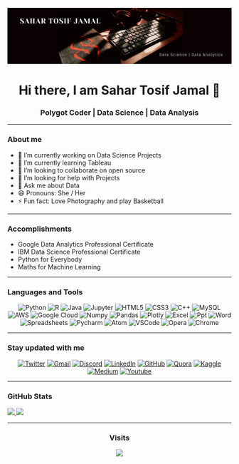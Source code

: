 ![MasterHead](https://github.com/Sahar-TJ/Sahar-TJ/blob/main/STJ%20banner.png)

<h1 align="center">Hi there, I am Sahar Tosif Jamal 👋</h1>


<h3 align="center">Polygot Coder | Data Science | Data Analysis </h3>

---

### About me 

- 🔭 I’m currently working on Data Science Projects
- 🌱 I’m currently learning Tableau
- 👯 I’m looking to collaborate on open source
- 🤔 I’m looking for help with Projects
- 💬 Ask me about Data
- 😄 Pronouns: She / Her
- ⚡ Fun fact: Love Photography and play Basketball 

---

### Accomplishments  

- Google Data Analytics Professional Certificate
- IBM Data Science Professional Certificate
- Python for Everybody
- Maths for Machine Learning

---

### Languages and Tools

<p align="center">
<img alt="Python" src="https://img.shields.io/badge/python-%2314354C.svg?&style=for-the-badge&logo=python&logoColor=white"/>
<img alt="R" src="https://img.shields.io/badge/R-276DC3?style=for-the-badge&logo=r&logoColor=white"/>
<img alt="Java" src="https://img.shields.io/badge/Java-%2314854C.svg?&style=for-the-badge&logo=java&logoColor=white"/>
<img alt="Jupyter" src="https://img.shields.io/badge/Jupyter-F37626.svg?&style=for-the-badge&logo=Jupyter&logoColor=white"/>
<img alt="HTML5" src="https://img.shields.io/badge/html5-%23E34F26.svg?&style=for-the-badge&logo=html5&logoColor=white"/>
<img alt="CSS3" src="https://img.shields.io/badge/css3-%231572B6.svg?&style=for-the-badge&logo=css3&logoColor=white"/>
<img alt="C++" src="https://img.shields.io/badge/c++-%2300599C.svg?&style=for-the-badge&logo=c%2B%2B&ogoColor=white"/>
<img alt="MySQL" src="https://img.shields.io/badge/mysql-%2300f.svg?&style=for-the-badge&logo=mysql&logoColor=white"/>
<img alt="AWS" src="https://img.shields.io/badge/AWS-%23FF9900.svg?&style=for-the-badge&logo=amazon-aws&logoColor=white"/>
<img alt="Google Cloud" src="https://img.shields.io/badge/GoogleCloud-%234285F4.svg?&style=for-the-badge&logo=google-cloud&logoColor=white"/>
<img alt="Numpy" src="https://img.shields.io/badge/Numpy-777BB4?style=for-the-badge&logo=numpy&logoColor=white"/>
<img alt="Pandas" src="https://img.shields.io/badge/Pandas-2C2D72?style=for-the-badge&logo=pandas&logoColor=white"/>
<img alt="Plotly" src="https://img.shields.io/badge/Plotly-239120?style=for-the-badge&logo=plotly&logoColor=white"/>
<img alt="Excel " src="https://img.shields.io/badge/Microsoft_Excel-217346?style=for-the-badge&logo=microsoft-excel&logoColor=white "/> 
<img alt="Ppt" src="https://img.shields.io/badge/Microsoft_PowerPoint-B7472A?style=for-the-badge&logo=microsoft-powerpoint&logoColor=white "/> 
<img alt="Word" src="https://img.shields.io/badge/Microsoft_Word-2B579A?style=for-the-badge&logo=microsoft-word&logoColor=white "/> 
<img alt="Spreadsheets" src="https://img.shields.io/badge/Google%20Sheets-34A853?style=for-the-badge&logo=google-sheets&logoColor=white "/> 
<img alt="Pycharm" src="https://img.shields.io/badge/pycharm-143?style=for-the-badge&logo=pycharm&logoColor=black&color=black&labelColor=green "/> 
<img alt="Atom" src="https://img.shields.io/badge/Atom-66595C?style=for-the-badge&logo=Atom&logoColor=white "/> 
<img alt="VSCode" src="https://img.shields.io/badge/Visual_Studio_Code-0078D4?style=for-the-badge&logo=visual%20studio%20code&logoColor=white "/> 
<img alt="Opera" src="https://img.shields.io/badge/Opera-FF1B2D?style=for-the-badge&logo=Opera&logoColor=white "/> 
<img alt="Chrome" src="https://img.shields.io/badge/Google_chrome-4285F4?style=for-the-badge&logo=Google-chrome&logoColor=white "/> 
</p>

---

### Stay updated with me

<p align="center">
<a href="https://twitter.com/Sahar_TJ"><img alt="Twitter" src="https://img.shields.io/twitter/follow/Sahar_TJ?color=%231DA1F2&label=Sahar_tj&logo=Twitter&style=for-the-badge"/></a>
<a href="sahartosif@gmail.com"><img alt="Gmail" src="https://img.shields.io/badge/Gmail-D14836?style=for-the-badge&logo=gmail&logoColor=white"/></a>
<a href="Sahar_TJ#9462"><img alt="Discord" src="https://img.shields.io/badge/Discord-7289DA?style=for-the-badge&logo=discord&logoColor=white"/></a> 
<a href="https://linkedin.com/in/sahar-tosif-jamal"><img alt="LinkedIn" src="https://img.shields.io/badge/LinkedIn-0077B5?style=for-the-badge&logo=linkedin&logoColor=white"/></a> 
<a href="https://github.com/Sahar-TJ "><img alt="GitHub" src="https://img.shields.io/badge/GitHub-100000?style=for-the-badge&logo=github&logoColor=white"/></a>
<a href="https://www.quora.com/profile/Sahar-Tosif-Jamal"><img alt="Quora " src="https://img.shields.io/badge/Quora-%23B92B27.svg?&style=for-the-badge&logo=Quora&logoColor=white"/></a> 
<a href="https://www.kaggle.com/sahartj"><img alt="Kaggle " src="https://img.shields.io/badge/Kaggle-20BEFF?style=for-the-badge&logo=Kaggle&logoColor=white"/></a>
<a href="https://sahar-tj.medium.com"><img alt="Medium" src="https://img.shields.io/badge/Medium-12100E?style=for-the-badge&logo=medium&logoColor=white"/></a>
<a href="https://www.youtube.com/channel/UCR90LZmvBInaeb9XxeNNgkg"><img alt="Youtube" src="https://img.shields.io/badge/YouTube-FF0000?style=for-the-badge&logo=youtube&logoColor=white"/></a>
</p>  

---

### GitHub Stats

<p align="flex">
<a href="https://github.com/Sahar-TJ/github-readme-stats">
  <img width="48%" src="https://github-readme-stats.vercel.app/api?username=Sahar-TJ&show_icons=true&theme=algolia&hide_border=true&custom_title=My%20GitHub%20Stats&include_all_commits=true" />
</a>
<a href="https://github.com/Sahar-TJ/github-readme-stats">
  <img width="48%" src="https://github-readme-stats.vercel.app/api/top-langs/?username=Sahar-TJ&layout=compact&langs_count=8&theme=algolia&hide_border=true" />
</a>
</p>

---
<!--START_SECTION:waka-->
<!--END_SECTION:waka-->



<!--
**Sahar-TJ/Sahar-TJ** is a ✨ _special_ ✨ repository because its `README.md` (this file) appears on your GitHub profile.

Here are some ideas to get you started:

- 🔭 I’m currently working on ...
- 🌱 I’m currently learning ...
- 👯 I’m looking to collaborate on ...
- 🤔 I’m looking for help with ...
- 💬 Ask me about ...
- 📫 How to reach me: ...
- 😄 Pronouns: ...
- ⚡ Fun fact: ...

- :zap: I love math, programming, data science, and books
- 🌱 
- :earth_africa: 
- 📫 How to find me: 
  - :bulb: [Medium articles]( )
  - :pencil2: [Daily Tips]()
  - :office: [LinkedIn]()
  - :speaker: [Podcast](h)
 -->
 
 
<!-- retro visitor counter -->
<h3 align="center"> Visits </h3>
<p align="center">  
  <img src="https://profile-counter.glitch.me/Sahar-TJ/count.svg" />
</p>

